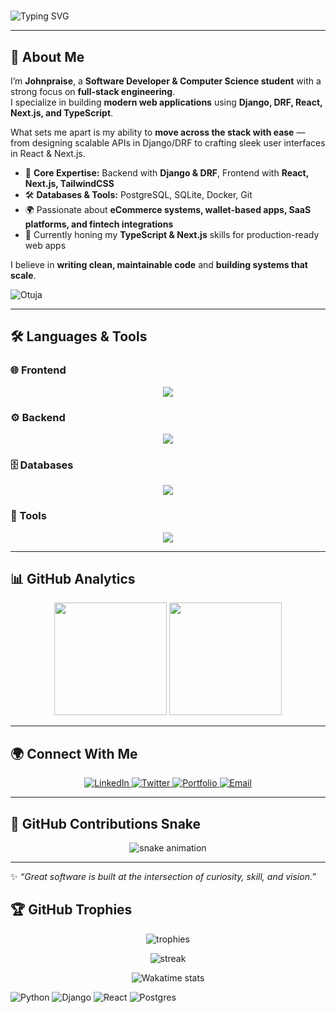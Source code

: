 # <p align="center">  
  <img src="https://readme-typing-svg.herokuapp.com?font=Fira+Code&size=24&duration=3000&pause=1000&color=61DAFB&center=true&vCenter=true&width=700&lines=Hi%2C+I'm+Johnpraise+👋;Software+Developer;Full-Stack+Engineer;Django+%7C+React+%7C+Next.js+%7C+TypeScript;Always+Exploring+%26+Building" alt="Typing SVG" />  
</p>  

---

## 🚀 About Me  

I’m **Johnpraise**, a **Software Developer & Computer Science student** with a strong focus on **full-stack engineering**.  
I specialize in building **modern web applications** using **Django, DRF, React, Next.js, and TypeScript**.  

What sets me apart is my ability to **move across the stack with ease** — from designing scalable APIs in Django/DRF to crafting sleek user interfaces in React & Next.js.  

- 🔧 **Core Expertise:** Backend with **Django & DRF**, Frontend with **React, Next.js, TailwindCSS**  
- 🛠️ **Databases & Tools:** PostgreSQL, SQLite, Docker, Git  
- 🌍 Passionate about **eCommerce systems, wallet-based apps, SaaS platforms, and fintech integrations**  
- 🌱 Currently honing my **TypeScript & Next.js** skills for production-ready web apps  

I believe in **writing clean, maintainable code** and **building systems that scale**. 
<p align="left"> 
  <img src="https://komarev.com/ghpvc/?username=Otuja&label=Profile%20views&color=0e75b6&style=flat" alt="Otuja" /> 
</p>


---

## 🛠️ Languages & Tools  

### 🌐 Frontend  
<p align="center">
  <img src="https://skillicons.dev/icons?i=html,css,js,react,nextjs,tailwind,bootstrap" />
</p>

### ⚙️ Backend  
<p align="center">
  <img src="https://skillicons.dev/icons?i=python,django" />
</p>

### 🗄️ Databases  
<p align="center">
  <img src="https://skillicons.dev/icons?i=postgres,mysql" />
</p>

### 🔧 Tools  
<p align="center">
  <img src="https://skillicons.dev/icons?i=git,postman,firebase,figma" />
</p>


---

## 📊 GitHub Analytics  

<p align="center">  
  <img src="https://github-readme-streak-stats.herokuapp.com/?user=Otuja&theme=tokyonight&hide_border=true" height="180em"/>
  <img src="https://github-readme-stats-sigma-five.vercel.app/api/top-langs/?username=Otuja&layout=compact&theme=tokyonight&hide_border=true" height="180em"/>  
</p>


---

## 🌍 Connect With Me  

<p align="center">  
  <a href="https://linkedin.com/in/YOUR-LINK" target="_blank">  
    <img src="https://img.shields.io/badge/LinkedIn-0A66C2?style=for-the-badge&logo=linkedin&logoColor=white" alt="LinkedIn"/>  
  </a>  
  <a href="https://twitter.com/YOUR-LINK" target="_blank">  
    <img src="https://img.shields.io/badge/Twitter-1DA1F2?style=for-the-badge&logo=twitter&logoColor=white" alt="Twitter"/>  
  </a>  
  <a href="https://YOUR-PORTFOLIO.com" target="_blank">  
    <img src="https://img.shields.io/badge/Portfolio-ff5722?style=for-the-badge&logo=Google-chrome&logoColor=white" alt="Portfolio"/>  
  </a>  
  <a href="mailto:YOUR-EMAIL@gmail.com" target="_blank">  
    <img src="https://img.shields.io/badge/Email-D14836?style=for-the-badge&logo=gmail&logoColor=white" alt="Email"/>  
  </a>  
</p>  

---

## 🐍 GitHub Contributions Snake  

<p align="center">  
  <img src="https://raw.githubusercontent.com/Otuja/Otuja/output/github-contribution-grid-snake.svg" alt="snake animation"/>  
</p>



---

✨ *“Great software is built at the intersection of curiosity, skill, and vision.”*  


## 🏆 GitHub Trophies  

<p align="center">
  <img src="https://github-profile-trophy.vercel.app/?username=Johnpraise&theme=radical&no-frame=true&margin-w=10" alt="trophies"/>
</p>

<p align="center">
  <img src="https://streak-stats.demolab.com?user=Johnpraise&theme=radical&hide_border=true" alt="streak"/>
</p>

<p align="center">
  <img src="https://github-readme-stats.vercel.app/api/wakatime?username=YOUR_WAKATIME_USERNAME&theme=radical&hide_border=true" alt="Wakatime stats"/>
</p>

![Python](https://img.shields.io/badge/Python-3776AB?style=for-the-badge&logo=python&logoColor=white)
![Django](https://img.shields.io/badge/Django-092E20?style=for-the-badge&logo=django&logoColor=white)
![React](https://img.shields.io/badge/React-20232A?style=for-the-badge&logo=react&logoColor=61DAFB)
![Postgres](https://img.shields.io/badge/PostgreSQL-316192?style=for-the-badge&logo=postgresql&logoColor=white)

